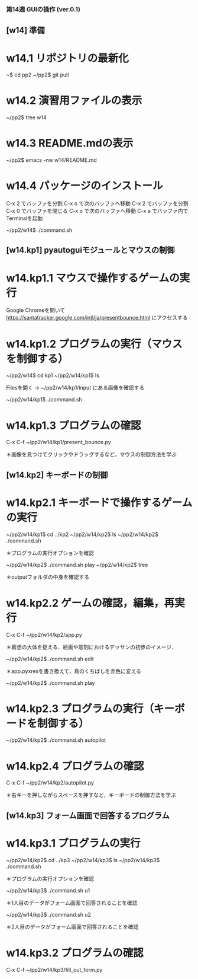 ### 第14週 GUIの操作 (ver.0.1) ###

## [w14] 準備 ##

# w14.1 リポジトリの最新化
~$ cd pp2
~/pp2$ git pull

# w14.2 演習用ファイルの表示
~/pp2$ tree w14

# w14.3 README.mdの表示
~/pp2$ emacs -nw w14/README.md

# w14.4 パッケージのインストール
C-x 2 でバッファを分割
C-x o で次のバッファへ移動
C-x 2 でバッファを分割
C-x 0 でバッファを閉じる
C-x o で次のバッファへ移動
C-x a でバッファ内でTerminalを起動

~/pp2/w14$ ./command.sh

## [w14.kp1] pyautoguiモジュールとマウスの制御 ##

# w14.kp1.1 マウスで操作するゲームの実行
Google Chromeを開いて
https://santatracker.google.com/intl/ja/presentbounce.html
にアクセスする

# w14.kp1.2 プログラムの実行（マウスを制御する）
~/pp2/w14$ cd kp1
~/pp2/w14/kp1$ ls

Filesを開く
-> ~/pp2/w14/kp1/input にある画像を確認する

~/pp2/w14/kp1$ ./command.sh

# w14.kp1.3 プログラムの確認
C-x C-f ~/pp2/w14/kp1/present_bounce.py

＊画像を見つけてクリックやドラッグするなど，マウスの制御方法を学ぶ

## [w14.kp2] キーボードの制御 ##

# w14.kp2.1 キーボードで操作するゲームの実行
~/pp2/w14/kp1$ cd ../kp2
~/pp2/w14/kp2$ ls
~/pp2/w14/kp2$ ./command.sh

＊プログラムの実行オプションを確認

~/pp2/w14/kp2$ ./command.sh play
~/pp2/w14/kp2$ tree

＊outputフォルダの中身を確認する

# w14.kp2.2 ゲームの確認，編集，再実行
C-x C-f ~/pp2/w14/kp2/app.py

＊着想の大体を捉える．絵画や彫刻におけるデッサンの初歩のイメージ．

~/pp2/w14/kp2$ ./command.sh edit

＊app.pyxresを書き換えて，鳥のくちばしを赤色に変える

~/pp2/w14/kp2$ ./command.sh play

# w14.kp2.3 プログラムの実行（キーボードを制御する）
~/pp2/w14/kp2$ ./command.sh autopilot

# w14.kp2.4 プログラムの確認
C-x C-f ~/pp2/w14/kp2/autopilot.py

＊右キーを押しながらスペースを押すなど，キーボードの制御方法を学ぶ

## [w14.kp3] フォーム画面で回答するプログラム ##

# w14.kp3.1 プログラムの実行
~/pp2/w14/kp2$ cd ../kp3
~/pp2/w14/kp3$ ls
~/pp2/w14/kp3$ ./command.sh

＊プログラムの実行オプションを確認

~/pp2/w14/kp3$ ./command.sh u1

＊1人目のデータがフォーム画面で回答されることを確認

~/pp2/w14/kp3$ ./command.sh u2

＊2人目のデータがフォーム画面で回答されることを確認

# w14.kp3.2 プログラムの確認
C-x C-f ~/pp2/w14/kp3/fill_out_form.py
